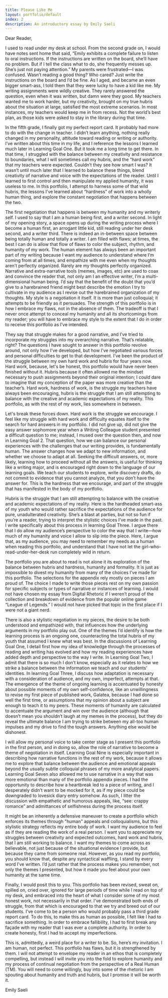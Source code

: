 ```yaml
---
title: Please Like Me
layout: portfolio/default
index: 2
description: An introductory essay by Emily Saeli
---
```

Dear Reader,

I used to read under my desk at school. From the second grade on, I would have notes sent home that said, “Emily exhibits a complete failure to listen to oral instructions. If the instructions are written on the board, she’ll have no problem. But if I tell the class what to do, she frequently messes up. She’s just not paying attention.” My parents were frustrated—I was confused. Wasn’t reading a good thing? Who cared? Just write the instructions on the board and I’d be fine. As I aged, and became an even bigger smart-ass, I told them that they were lucky to have a kid like me. My writing assignments were wildly creative. They rarely answered the question, even when it was written, but damn were they good. My teachers wanted me to work harder, but my creativity, brought on my true hubris about the situation at large, satisfied the most extreme scenarios. In most instances, my teachers would keep me in from recess. Not the world’s best plan, as those kids were asked to stay in the library during that time.

In the fifth grade, I finally got my perfect report card. It probably had more to do with the change in teacher. I didn’t learn anything, nothing really changed in my personality, attitude toward reading or writing or authority. I’ve written about this time in my life, and I reference the lessons I learned much later in Learning Goal One. But it took me a long time to get there. In that time, I struggled with the balance between my creativity and resistance to boundaries, what I will sometimes call my hubris, and the “hard work” that my teachers were expected. Couldn’t they see how smart I was? It wasn’t until much later that I learned to balance these things, blend creativity of narrative and voice with the expectations of the reader. Until I learned to first control and then manipulate my applied humanity, it was useless to me. In this portfolio, I attempt to harness some of that wild hubris, the lessons I’ve learned about “hardness” of work into a wholly human thing, and explore the constant negotiation that happens between the two.

The first negotiation that happens is between my humanity and my writerly self. I used to say that I am a human being first, and a writer second. In light of my opening story, a space opens up during the writing process where I become a human first, an arrogant little kid, still reading under her desk second, and a writer third. There is indeed an in-between space between being totally human and totally a writer. I am filled with flaws; at times, the best I can do is allow that flow of flaws to color the subject, rhythm, and humanity of my work. The human element has always been an important part of my writing because I want my audience to understand where I’m coming from at all times, and empathize with me even when my thoughts aren’t perfectly organized. Rarely are my thoughts perfectly organized. Narrative and extra-narrative tools (memes, images, etc) are used to coax and convince the reader that, not only am I an effective writer, I’m a multi-dimensional human being. I’d say that the benefit of the doubt that you’d give to a harebrained friend might best describe the emotion I try to cultivate in my audience as I revise out the harebrained organization of my thoughts. My style is a negotiation it itself. It is more than just colloquial; it attempts to be friendly as it persuades. The strength of this portfolio is in how I embrace my flaws, not in the absence of them. The tradeoff is that I never once attempt to conceal my humanity and all its shortcomings from my reader; you will have to embrace my style to the extent that I do in order to receive this portfolio as I’ve intended.

They say that struggle makes for a good narrative, and I’ve tried to incorporate my struggles into my overarching narrative. That’s relatable, right? The questions I have sought to answer in this portfolio revolve around, not only how I’ve developed, but how I’ve negotiated various forces and personal difficulties to get to that development. I’ve been the product of the struggle between my own hard work and hubris for four years now. Hard work, because, let's be honest, this portfolio would have never been finished without it.  Hubris because it often allowed me the mindset necessary to push assignments beyond their original intention; I could dare to imagine that my conception of the paper was more creative than the teacher’s. Hard work, hardness of work, is the struggle my teachers have always been encouraging, hubris is the struggle that I am still attempting to balance with the creative and academic expectations of my reality. This portfolio, as with the rest of my work, lies somewhere in between.

Let's break these forces down. Hard work is the struggle we encourage. I feel like my struggle with hard work and difficulty equates itself to the search for hard answers in my portfolio. I did not give up, did not give the easy answer sophomore year when a Writing Colleague student presented a difficult question to me; instead, I mused over the question then, and now in Learning Goal 2. That question, how we can balance our personal experiences with the challenges that our writing provides, is fundamentally human. The answer changes how we adapt to new information, and whether we choose to adapt at all. Seeking the difficult answers, or, more likely, learning how to proceed without all the answers, is useful for thinking like a writing major, and is encouraged right down to the language of our learning goals. We teach our students to explore, write discovery drafts, do not commit to evidence that you cannot analyze, that you don’t have the answer for. This is the hardness that we encourage, and part of the struggle that has manifested in the body of my portfolio.

Hubris is the struggle that I am still attempting to balance with the creative and academic expectations of my reality. Here is the hardheaded smart-ass of my youth who would rather sacrifice the expectations of the audience for pure, unadulterated creativity. She’s a blast at parties, but not so fun if you’re a reader, trying to interpret the stylistic choices I’ve made in the past. I write specifically about this process in learning Goal Three. I argue there that I do allow my audience’s perspective to color the way that I write—how much of my humanity and voice I allow to slip into the piece. Here, I argue that, as my audience, you may need to remember my needs as a human when reading this portfolio, and understand that I have not let the girl-who-read-under-her-desk run completely wild in return.

The portfolio you are about to read is not alone it its exploration of the balance between hubris and hardness, humanity and formality. It is just as impossible to divest my humanity from many of the choices I’ve made for this portfolio. The selections for the appendix rely mostly on pieces I am proud of. The choice I made to write those pieces rest on my own passion for specific subjects or types of narrative or instances of learning. I would not have chosen my essay from Digital Rhetoric if I weren’t proud of the collection and breakdown of evidence from the popular online game “League of Legends.” I would not have picked that topic in the first place if I were not a giant nerd.

There is also a stylistic negotiation in my pieces, the desire to be both understood and empathized with, that influences how the underlying arguments in my portfolio play out. One of the themes I’d identify is how the learning process is an ongoing one, counteracting the total hubris of my youth that assumed I knew what was best. In the discussions of Learning Goal One, I detail first how my idea of knowledge through the processes of reading and writing has evolved and how my reading experiences have added depth and perspective to the way I write. In Learning Goal Two, I admit that there is so much I don’t know, especially as it relates to how we strike a balance between the information we teach and our students’ identities. In learning Goal Three, I discuss how adaptation is necessary with a consideration of audience, and my own, imperfect, attempts at that. The emergence of the theme of ongoing learning is accentuated by honesty about possible moments of my own self-confidence, like an unwillingness to revise my first piece of published work, Galatea, because I had done so well the first time, or assumptions that my opinion about a subject are enough to teach it to my peers. These moments of humanity are calculated to accentuate the argument and win over the audience (although that doesn’t mean you shouldn’t laugh at my memes in the process), but they do reveal the ultimate balance I am trying to strike between my all-too human impulses and my drive to find the tough answers. Anything else would be dishonest.

I will allow my personal voice to take center stage as I present this portfolio in the first person, and in doing so, allow the role of narrative to become a theme of negotiation in itself. Learning Goal Nine is especially important in describing how narrative functions in the rest of my work, because it allows me to explore that balance between the audience and emotional appeals beyond the usually subtle colloquial phrases of my more analytical papers. Learning Goal Seven also allowed me to use narrative in a way that was more emotional than many of the portfolio appendix pieces. I had the opportunity to describe how a heartbreak led to a piece of writing, and I desperately didn’t want to be mocked for it, as if my piece could be downgraded to lovesick diary entry somehow. As such, I litter the discussion with empathetic and humorous appeals, like, “see: crappy romance” and admittances of selfishness during the process itself.

It might be an inherently a defensive maneuver to create a portfolio which enforces its themes through "human" appeals and colloquialisms, but this stylistic strategy reflects my entire body of work. I want my audience to feel as if they are reading the work of a real person. I want you to appreciate my struggles between creativity and expected outcomes, hard work and hubris, that I am still working to balance. I want my themes to come across as believable, not just because of the situational evidence I provide, but because they came from someone real. However, as you read my portfolio, you should know that, despite any syntactical waffling, I stand by every word I’ve written. I’d just rather that the process makes you remember, not only the themes I presented, but how it made you feel about your own humanity at the same time. 

Finally, I would posit this to you. This portfolio has been revised, sweat on, spilled on, cried over, ignored for large periods of time while I read on top of my desk, and embraced into the heart of what I consider some of my most honest work, not necessarily in that order. I’ve demonstrated both ends of struggle, from that which is encouraged to that we try and breed out of our students. I’ve come to be a person who would probably pass a third grade report card. To do this, to make this as human as possible, I felt like I had to sacrifice something. In order to embrace fallibility, I had to first break any façade with my reader that I was ever a complete authority. In order to create honesty, first I had to accept my imperfections.

This is, admittedly, a weird place for a writer to be. So, here’s my invitation. I am human, not perfect. This portfolio has flaws, but it is strengthened by them. I will not attempt to envelope my reader in an ethos that is completely compelling, but instead I will invite you into the fold to explore humanity and my process of continual negotiation from the perspective of a Real Human (TM). You will need to come willingly, buy into some of the rhetoric I am spouting about humanity and truth and hubris, but I promise it will be worth it.

Emily Saeli
